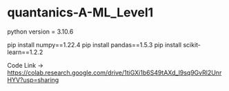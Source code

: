# quantanics-A-ML_Level1


python version = 3.10.6

pip install numpy==1.22.4
pip install pandas==1.5.3
pip install scikit-learn==1.2.2


Code Link -> https://colab.research.google.com/drive/1tiGXi1b6S49tAXd_l9sq9GvRl2UnrHYV?usp=sharing




